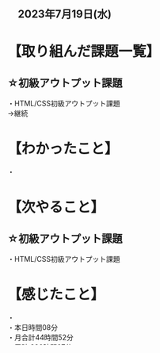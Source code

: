 ## 　2023年7月19日(水)
# 【取り組んだ課題一覧】
## ☆初級アウトプット課題
・HTML/CSS初級アウトプット課題<br>
→継続<br>
# 【わかったこと】
・<br>
# 【次やること】
## ☆初級アウトプット課題
・HTML/CSS初級アウトプット課題<br>
# 【感じたこと】
・<br>
・本日時間08分<br>
・月合計44時間52分<br>
・累計:290時間07分<br>
